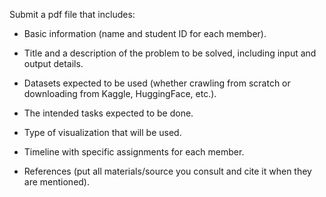 Submit a pdf file that includes:

+ Basic information (name and student ID for each member).

+ Title and a description of the problem to be solved, including input and output details.

+ Datasets expected to be used (whether crawling from scratch or downloading from Kaggle, HuggingFace, etc.).

+ The intended tasks expected to be done.

+ Type of visualization that will be used.

+ Timeline with specific assignments for each member.

+ References (put all materials/source you consult and cite it when they are mentioned).

